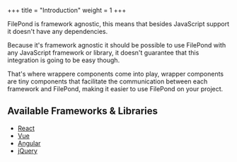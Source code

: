 +++
title = "Introduction"
weight = 1
+++

FilePond is framework agnostic, this means that besides JavaScript support it doesn't have any dependencies.

Because it's framework agnostic it should be possible to use FilePond with any JavaScript framework or library, it doesn't guarantee that this integration is going to be easy though.

That's where wrappere components come into play, wrapper components are tiny components that facilitate the communication between each framework and FilePond, making it easier to use FilePond on your project.

## Available Frameworks & Libraries

- [React](../react)
- [Vue](../vue)
- [Angular](../angular)
- [jQuery](../jquery)